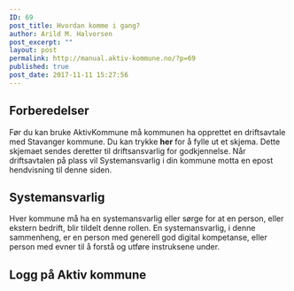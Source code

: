 ```yaml
---
ID: 69
post_title: Hvordan komme i gang?
author: Arild M. Halvorsen
post_excerpt: ""
layout: post
permalink: http://manual.aktiv-kommune.no/?p=69
published: true
post_date: 2017-11-11 15:27:56
---
```

## Forberedelser
Før du kan bruke AktivKommune må kommunen ha opprettet en driftsavtale med Stavanger kommune. Du kan trykke **her** for å fylle ut et skjema. Dette skjemaet sendes deretter til driftsansvarlig for godkjennelse. Når driftsavtalen på plass vil Systemansvarlig i din kommune motta en epost hendvisning til denne siden.

## Systemansvarlig
Hver kommune må ha en systemansvarlig eller sørge for at en person, eller ekstern bedrift, blir tildelt denne rollen. En systemansvarlig, i denne sammenheng, er en person med generell god digital kompetanse, eller person med evner til å forstå og utføre instruksene under.

## Logg på Aktiv kommune